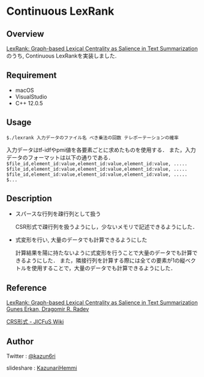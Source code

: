 # Continuous LexRank

## Overview
[LexRank: Graph-based Lexical Centrality as Salience in Text Summarization](https://arxiv.org/abs/1109.2128) のうち, Continuous LexRankを実装しました.

## Requirement
- macOS
- VisualStudio
- C++ 12.0.5

## Usage
`$./lexrank 入力データのファイル名 べき乗法の回数 テレポーテーションの確率`

入力データはtf-idfやpmi値を各要素ごとに求めたものを使用する．
また，入力データのフォーマットは以下の通りである．
`$file_id,element_id:value,element_id:value,element_id:value, .....`
`$file_id,element_id:value,element_id:value,element_id:value, .....`
`$file_id,element_id:value,element_id:value,element_id:value, .....`
`$...`


## Description
- スパースな行列を疎行列として扱う

    CSR形式で疎行列を扱うようにし，少ないメモリで記述できるようにした．

- 式変形を行い, 大量のデータでも計算できるようにした

    計算結果を陽に持たないように式変形を行うことで大量のデータでも計算できるようにした．
    また，隣接行列を計算する際には全ての要素が1の縦ベクトルを使用することで，大量のデータでも計算できるようにした．

## Reference
[LexRank: Graph-based Lexical Centrality as Salience in Text Summarization Gunes Erkan, Dragomir R. Radev](https://arxiv.org/abs/1109.2128)

[CRS形式 - JICFuS Wiki](http://www.jicfus.jp/wiki/index.php?CRS%E5%BD%A2%E5%BC%8F)

## Author
Twitter    : [@kazun6ri](https://twitter.com/kazun6ri)

slideshare :  [KazunariHemmi](https://www.slideshare.net/KazunariHemmi)

